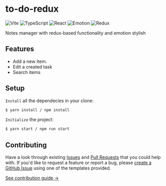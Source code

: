 # to-do-redux

![Vite](https://img.shields.io/static/v1?style=for-the-badge&message=Vite&color=646CFF&logo=Vite&logoColor=FFFFFF&label=)
![TypeScript](https://img.shields.io/static/v1?style=for-the-badge&message=TypeScript&color=3178C6&logo=TypeScript&logoColor=FFFFFF&label=)
![React](https://img.shields.io/static/v1?style=for-the-badge&message=React&color=222222&logo=React&logoColor=61DAFB&label=)
![Emotion](https://img.shields.io/static/v1?style=for-the-badge&message=Emotion&color=CC6699&logo=Emotion&logoColor=FFFFFF&label=)
![Redux](https://img.shields.io/badge/Redux-593D88?style=for-the-badge&logo=redux&logoColor=white)

Notes manager with redux-based functionality and emotion stylish

## Features

- Add a new item.
- Edit a created task
- Search items

## Setup

`Install` all the dependecies in your clone:

```bash
$ yarn install / npm install
```

`Initialize` the project:

```bash
$ yarn start / npm run start
```

## Contributing

Have a look through existing [Issues](https://github.com/Rub4l1to/to-do-redux/issues) and [Pull Requests](https://github.com/Rub4l1to/to-do-redux/pulls) that you could help with. If you'd like to request a feature or report a bug, please [create a GitHub Issue](https://github.com/Rub4l1to/to-do-redux/issues) using one of the templates provided.

[See contribution guide →](https://github.com/Rub4l1to/to-do-redux/blob/main/CONTRIBUTING.md)
